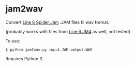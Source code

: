 # jam2wav

Convert [Line 6 Spider Jam](https://line6.com/spider-classics/spider-jam) .JAM files til wav format.

(probably works with files from [Line 6 JM4](https://line6.com/jm4looper/) as well, not tested)

To use:

    $ python jam2wav.py input.JAM output.WAV
    
Requires Python 3.